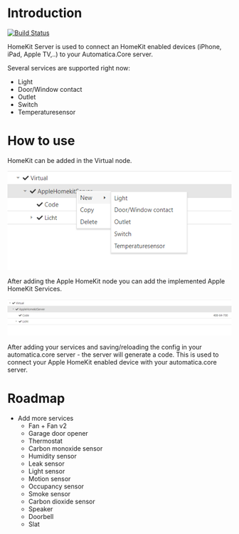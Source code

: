 # Introduction 

[![Build Status](https://automatica-core.visualstudio.com/automatica/_apis/build/status/Plugins/Drivers/P3.Driver.HomeKit?branchName=develop)](https://automatica-core.visualstudio.com/automatica/_build/latest?definitionId=51&branchName=develop)

HomeKit Server is used to connect an HomeKit enabled devices (iPhone, iPad, Apple TV,..) to your Automatica.Core server.

Several services are supported right now:

* Light
* Door/Window contact
* Outlet
* Switch
* Temperaturesensor

# How to use
HomeKit can be added in the Virtual node.


 ![Homekit1](https://github.com/automatica-core/automatica.driver.homekit/blob/master/images/Screenshot_1.png?raw=true)

 After adding the Apple HomeKit node you can add the implemented Apple HomeKit Services.

 ![Homekit2](https://github.com/automatica-core/automatica.driver.homekit/blob/master/images/Screenshot_2.png?raw=true)

After adding your services and saving/reloading the config in your automatica.core server - the server will generate a code. This is used to connect your Apple HomeKit enabled device with your automatica.core server.

# Roadmap
* Add more services
   * Fan + Fan v2
   * Garage door opener
   * Thermostat
   * Carbon monoxide sensor
   * Humidity sensor
   * Leak sensor
   * Light sensor
   * Motion sensor
   * Occupancy sensor
   * Smoke sensor
   * Carbon dioxide sensor
   * Speaker
   * Doorbell
   * Slat
